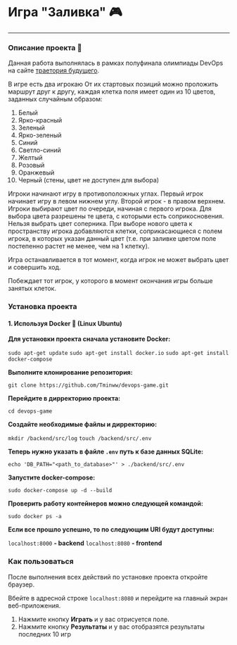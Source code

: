# Игра "Заливка" 🎮

---

### Описание проекта 📝

Данная работа выполнялась в рамках полуфинала олимпиады DevOps на сайте [траетория будущего](https://tbolimpiada.ru/).

В игре есть два игрокаю От их стартовых позиций можно проложить маршрут друг к другу, каждая клетка поля имеет один из 10 цветов, заданных случайным образом:

1. Белый
2. Ярко-красный
3. Зеленый
4. Ярко-зеленый
5. Синий
6. Светло-синий
7. Желтый
8. Розовый
9. Оранжевый
10. Черный (стены, цвет не доступен для выбора)

Игроки начинают игру в противоположных углах. Первый игрок начинает игру в левом нижнем углу. Второй игрок - в правом верхнем. Игроки выбирают цвет по очереди, начиная с первого игрока. Для выбора цвета разрешены те цвета, с которыми есть соприкосновения. Нельзя выбрать цвет соперника. При выборе нового цвета к пространству игрока добавляются клетки, соприкасающиеся с полем игрока, в которых указан данный цвет (т.е. при заливке цветом поле постепенно растет не менее, чем на 1 клетку).

Игра останавливается в тот момент, когда игрок не может выбрать цвет и совершить ход.

Побеждает тот игрок, у которого в момент окончания игры больше занятых клеток.

### Установка проекта

#### 1. Используя Docker 🐋 (Linux Ubuntu)

**Для установки проекта сначала установите Docker:**

`sudo apt-get update`
`sudo apt-get install docker.io`
`sudo apt-get install docker-compose`

**Выполните клонирование репозитория:**

`git clone https://github.com/Tminww/devops-game.git`

**Перейдите в дирректорию проекта:**

`cd devops-game`

**Создайте необходимые файлы и дирректорию:**

`mkdir /backend/src/log`
`touch /backend/src/.env`

**Теперь нужно указать в файле `.env` путь к базе данных SQLite:**

`echo 'DB_PATH="<path_to_database>"' > ./backend/src/.env`

**Запустите docker-compose:**

`sudo docker-compose up -d --build`

**Проверить работу контейнеров можно следующей командой:**

`sudo docker ps -a`

**Если все прошло успешно, то по следующим URI будут доступны:**

`localhost:8000` **- backend**
`localhost:8080` **- frontend**

### Как пользоваться

После выполнения всех действий по установке проекта откройте браузер.

Вбейте в адресной строке `localhost:8080` и перейдите на главный экран веб-приложения.

1. Нажмите кнопку **Играть** и у вас отрисуется поле.
2. Нажмите кнопку **Результаты** и у вас отобразятся результаты последних 10 игр
